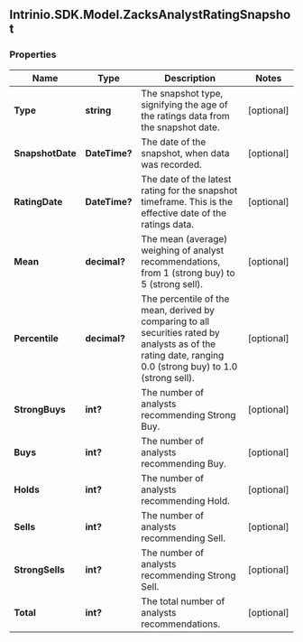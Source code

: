 ## Intrinio.SDK.Model.ZacksAnalystRatingSnapshot
### Properties

Name | Type | Description | Notes
------------ | ------------- | ------------- | -------------
**Type** | **string** | The snapshot type, signifying the age of the ratings data from the snapshot date. | [optional] 
**SnapshotDate** | **DateTime?** | The date of the snapshot, when data was recorded. | [optional] 
**RatingDate** | **DateTime?** | The date of the latest rating for the snapshot timeframe. This is the effective date of the ratings data. | [optional] 
**Mean** | **decimal?** | The mean (average) weighing of analyst recommendations, from 1 (strong buy) to 5 (strong sell). | [optional] 
**Percentile** | **decimal?** | The percentile of the mean, derived by comparing to all securities rated by analysts as of the rating date, ranging 0.0 (strong buy) to 1.0 (strong sell). | [optional] 
**StrongBuys** | **int?** | The number of analysts recommending Strong Buy. | [optional] 
**Buys** | **int?** | The number of analysts recommending Buy. | [optional] 
**Holds** | **int?** | The number of analysts recommending Hold. | [optional] 
**Sells** | **int?** | The number of analysts recommending Sell. | [optional] 
**StrongSells** | **int?** | The number of analysts recommending Strong Sell. | [optional] 
**Total** | **int?** | The total number of analysts recommendations. | [optional] 

